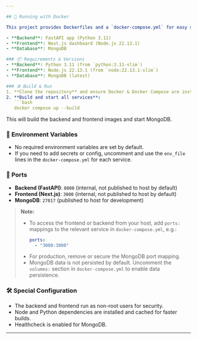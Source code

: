 ```yaml
---

## 🐳 Running with Docker

This project provides Dockerfiles and a `docker-compose.yml` for easy setup of all core components:

- **Backend**: FastAPI app (Python 3.11)
- **Frontend**: Next.js dashboard (Node.js 22.13.1)
- **Database**: MongoDB

### 📦 Requirements & Versions
- **Backend**: Python 3.11 (from `python:3.11-slim`)
- **Frontend**: Node.js 22.13.1 (from `node:22.13.1-slim`)
- **Database**: MongoDB (latest)

### ⚙️ Build & Run
1. **Clone the repository** and ensure Docker & Docker Compose are installed.
2. **Build and start all services**:
   ```bash
   docker compose up --build
   ```
   This will build the backend and frontend images and start MongoDB.

### 🔑 Environment Variables
- No required environment variables are set by default.
- If you need to add secrets or config, uncomment and use the `env_file` lines in the `docker-compose.yml` for each service.

### 🔌 Ports
- **Backend (FastAPI)**: `8000` (internal, not published to host by default)
- **Frontend (Next.js)**: `3000` (internal, not published to host by default)
- **MongoDB**: `27017` (published to host for development)

> **Note:**
> - To access the frontend or backend from your host, add `ports:` mappings to the relevant service in `docker-compose.yml`, e.g.:
>   ```yaml
>   ports:
>     - "3000:3000"
>   ```
> - For production, remove or secure the MongoDB port mapping.
> - MongoDB data is not persisted by default. Uncomment the `volumes:` section in `docker-compose.yml` to enable data persistence.

### 🛠 Special Configuration
- The backend and frontend run as non-root users for security.
- Node and Python dependencies are installed and cached for faster builds.
- Healthcheck is enabled for MongoDB.

---
```

